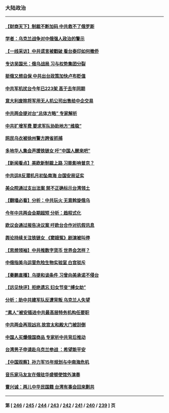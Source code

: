 ### 大陆政治
---
#### [【财商天下】制裁不断加码 中共救不了俄罗斯](../../pages/ncid277/n13637209.md) 
#### [学者：乌克兰战争对中俄强人政治的警示](../../pages/ncid277/n13637397.md) 
#### [【一线采访】中共谎言被戳破 看台泰印如何撤侨](../../pages/ncid277/n13637070.md) 
#### [专访吴国光：俄乌战局 习与权势集团分裂](../../pages/ncid277/n13637288.md) 
#### [挺俄又想自保 中共出台政策加快卢布贬值](../../pages/ncid277/n13637457.md) 
#### [中共军机扰台今年已223架 高于去年同期](../../pages/ncid277/n13637119.md) 
#### [意大利废除将军用无人机公司出售给中企交易](../../pages/ncid277/n13637136.md) 
#### [中共两会提对台“总体方略” 专家解析](../../pages/ncid277/n13637095.md) 
#### [中共扩增军费 要求军队协助地方“维稳”](../../pages/ncid277/n13637020.md) 
#### [网民乌衣被徐州警方跨省抓捕](../../pages/ncid277/n13635948.md) 
#### [多地华人集会声援铁链女 吁“中国人醒来吧”](../../pages/ncid277/n13636338.md) 
#### [【新闻看点】美欧新制裁上路 习能影响普京？](../../pages/ncid277/n13634545.md) 
#### [中共运8反潜机月初坠南海 台国安局证实](../../pages/ncid277/n13635332.md) 
#### [美众院通过支出法案 禁不正确标示台湾领土](../../pages/ncid277/n13635722.md) 
#### [【翻墙必看】分析：中共玩火 无意斡旋俄乌](../../pages/ncid277/n13635452.md) 
#### [今年中共两会会期超短 分析：趋程式化](../../pages/ncid277/n13635234.md) 
#### [欧议会通过报告决议案 吁欧台合作对抗假讯息](../../pages/ncid277/n13635172.md) 
#### [舆论持续关注铁链女 《窦娥冤》剧演被叫停](../../pages/ncid277/n13634699.md) 
#### [【思想领袖】中共推数字货币 世界会怎样？](../../pages/ncid277/n13616721.md) 
#### [中俄指美乌运营危险生物实验室 白宫驳斥](../../pages/ncid277/n13634556.md) 
#### [【秦鹏直播】乌提和谈条件 习曾向美承诺不侵台](../../pages/ncid277/n13634768.md) 
#### [【远见快评】拒绝遗忘 妇女节变“缚女劫”](../../pages/ncid277/n13634763.md) 
#### [分析：助中共建军队反遭背叛 乌克兰人失望](../../pages/ncid277/n13634391.md) 
#### [“素人”被安插进中共最高层特务机构任要职](../../pages/ncid277/n13634243.md) 
#### [中共两会再现凶兆 故宫太和殿大门被刮倒](../../pages/ncid277/n13634177.md) 
#### [中国人买爆俄国商品 专家析中共背后推动](../../pages/ncid277/n13634066.md) 
#### [台湾男子申请赴乌克兰参战 ：希望能平安](../../pages/ncid277/n13629986.md) 
#### [【中国观察】孙力军15年规划与中南海危机](../../pages/ncid277/n13633057.md) 
#### [音乐家马友友在俄驻华盛顿使馆外演奏](../../pages/ncid277/n13633317.md) 
#### [曹兴诚：两儿中华民国籍 台湾有事会回来剿共](../../pages/ncid277/n13632059.md) 

---
#### 第 [ [246](./246.md) / [245](./245.md) / [244](./244.md) / [243](./243.md) / [242](./242.md) / [241](./241.md) / [240](./240.md) / [239](./239.md) ] 页
